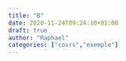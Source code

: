 ```yaml
---
title: "B"
date: 2020-11-24T09:24:10+01:00
draft: true
author: "Raphael"
categories: ["cours","exemple"]
---
```

